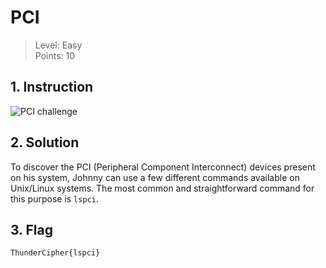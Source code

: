 # PCI

> Level: Easy<br>
> Points: 10 

## 1. Instruction

![PCI challenge](https://github.com/Keldy7/CTFs_Writeups/assets/93558050/9f2fd875-2b3f-4eef-8065-7216b4353fac)

## 2. Solution

To discover the PCI (Peripheral Component Interconnect) devices present on his system, Johnny can use a few different commands available on Unix/Linux systems. The most common and straightforward command for this purpose is `lspci`.

## 3. Flag

```text
ThunderCipher{lspci}
```
